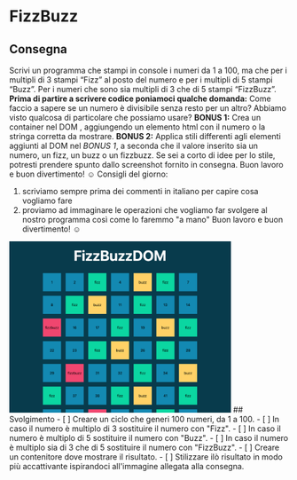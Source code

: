 # FizzBuzz 
## Consegna
Scrivi un programma che stampi in console i numeri da 1 a 100, ma che per i multipli di 3 stampi “Fizz” al posto del numero e per i multipli di 5 stampi “Buzz”.
 Per i numeri che sono sia multipli di 3 che di 5 stampi “FizzBuzz”.
 **Prima di partire a scrivere codice poniamoci qualche domanda:**
 Come faccio a sapere se un numero è divisibile senza resto per un altro?
 Abbiamo visto qualcosa di particolare che possiamo usare?
 **BONUS 1:**
 Crea un container nel DOM , aggiungendo un elemento html con il numero o la stringa corretta da mostrare.
 **BONUS 2:**
 Applica stili differenti agli elementi aggiunti al DOM nel *BONUS 1*, a seconda che il valore inserito sia un numero, un fizz, un buzz o un fizzbuzz.
 Se sei a corto di idee per lo stile, potresti prendere spunto dallo screenshot fornito in consegna.
 Buon lavoro e buon divertimento! :relaxed:
Consigli del giorno:
1. scriviamo sempre prima dei commenti in italiano per capire cosa vogliamo fare
2. proviamo ad immaginare le operazioni che vogliamo far svolgere al nostro programma così come lo faremmo "a mano"
Buon lavoro e buon divertimento! :relaxed:

<img src="./img/screenshot.png" width="400">
## Svolgimento
- [ ] Creare un ciclo che generi 100 numeri, da 1 a 100.
- [ ] In caso il numero è multiplo di 3 sostituire il numero con "Fizz".
- [ ] In caso il numero è multiplo di 5 sostituire il numero con "Buzz".
- [ ] In caso il numero è multiplo sia di 3 che di 5 sostituire il numero con "FizzBuzz".
- [ ] Creare un contenitore dove mostrare il risultato.
- [ ] Stilizzare ilò risultato in modo più accattivante ispirandoci all'immagine allegata alla consegna.